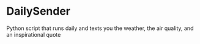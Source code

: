 # DailySender
Python script that runs daily and texts you the weather, the air quality, and an inspirational quote

